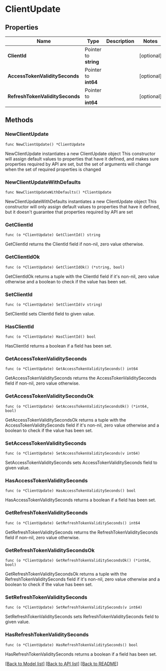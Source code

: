 # ClientUpdate

## Properties

Name | Type | Description | Notes
------------ | ------------- | ------------- | -------------
**ClientId** | Pointer to **string** |  | [optional] 
**AccessTokenValiditySeconds** | Pointer to **int64** |  | [optional] 
**RefreshTokenValiditySeconds** | Pointer to **int64** |  | [optional] 

## Methods

### NewClientUpdate

`func NewClientUpdate() *ClientUpdate`

NewClientUpdate instantiates a new ClientUpdate object
This constructor will assign default values to properties that have it defined,
and makes sure properties required by API are set, but the set of arguments
will change when the set of required properties is changed

### NewClientUpdateWithDefaults

`func NewClientUpdateWithDefaults() *ClientUpdate`

NewClientUpdateWithDefaults instantiates a new ClientUpdate object
This constructor will only assign default values to properties that have it defined,
but it doesn't guarantee that properties required by API are set

### GetClientId

`func (o *ClientUpdate) GetClientId() string`

GetClientId returns the ClientId field if non-nil, zero value otherwise.

### GetClientIdOk

`func (o *ClientUpdate) GetClientIdOk() (*string, bool)`

GetClientIdOk returns a tuple with the ClientId field if it's non-nil, zero value otherwise
and a boolean to check if the value has been set.

### SetClientId

`func (o *ClientUpdate) SetClientId(v string)`

SetClientId sets ClientId field to given value.

### HasClientId

`func (o *ClientUpdate) HasClientId() bool`

HasClientId returns a boolean if a field has been set.

### GetAccessTokenValiditySeconds

`func (o *ClientUpdate) GetAccessTokenValiditySeconds() int64`

GetAccessTokenValiditySeconds returns the AccessTokenValiditySeconds field if non-nil, zero value otherwise.

### GetAccessTokenValiditySecondsOk

`func (o *ClientUpdate) GetAccessTokenValiditySecondsOk() (*int64, bool)`

GetAccessTokenValiditySecondsOk returns a tuple with the AccessTokenValiditySeconds field if it's non-nil, zero value otherwise
and a boolean to check if the value has been set.

### SetAccessTokenValiditySeconds

`func (o *ClientUpdate) SetAccessTokenValiditySeconds(v int64)`

SetAccessTokenValiditySeconds sets AccessTokenValiditySeconds field to given value.

### HasAccessTokenValiditySeconds

`func (o *ClientUpdate) HasAccessTokenValiditySeconds() bool`

HasAccessTokenValiditySeconds returns a boolean if a field has been set.

### GetRefreshTokenValiditySeconds

`func (o *ClientUpdate) GetRefreshTokenValiditySeconds() int64`

GetRefreshTokenValiditySeconds returns the RefreshTokenValiditySeconds field if non-nil, zero value otherwise.

### GetRefreshTokenValiditySecondsOk

`func (o *ClientUpdate) GetRefreshTokenValiditySecondsOk() (*int64, bool)`

GetRefreshTokenValiditySecondsOk returns a tuple with the RefreshTokenValiditySeconds field if it's non-nil, zero value otherwise
and a boolean to check if the value has been set.

### SetRefreshTokenValiditySeconds

`func (o *ClientUpdate) SetRefreshTokenValiditySeconds(v int64)`

SetRefreshTokenValiditySeconds sets RefreshTokenValiditySeconds field to given value.

### HasRefreshTokenValiditySeconds

`func (o *ClientUpdate) HasRefreshTokenValiditySeconds() bool`

HasRefreshTokenValiditySeconds returns a boolean if a field has been set.


[[Back to Model list]](../README.md#documentation-for-models) [[Back to API list]](../README.md#documentation-for-api-endpoints) [[Back to README]](../README.md)


